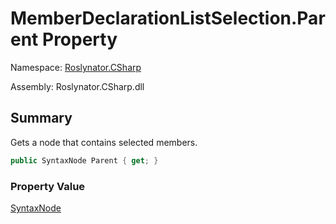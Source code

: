 # MemberDeclarationListSelection\.Parent Property

Namespace: [Roslynator.CSharp](../../README.md)

Assembly: Roslynator\.CSharp\.dll

## Summary

Gets a node that contains selected members\.

```csharp
public SyntaxNode Parent { get; }
```

### Property Value

[SyntaxNode](https://docs.microsoft.com/en-us/dotnet/api/microsoft.codeanalysis.syntaxnode)


